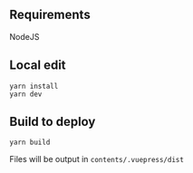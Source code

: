 ## Requirements

NodeJS

## Local edit

```
yarn install
yarn dev
```

## Build to deploy

```
yarn build
```

Files will be output in `contents/.vuepress/dist`
